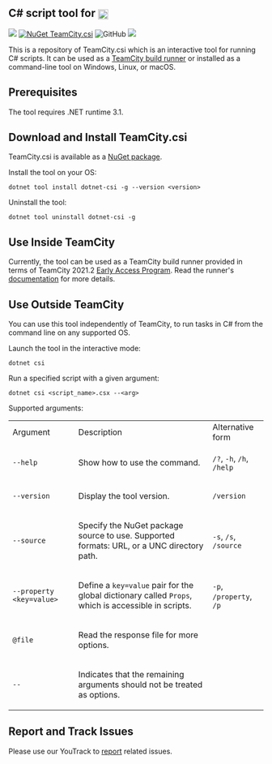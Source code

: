 ## C# script tool for [<img src="https://cdn.worldvectorlogo.com/logos/teamcity.svg" height="20" align="center"/>](https://www.jetbrains.com/teamcity/)

[<img src="http://jb.gg/badges/official.svg"/>](https://confluence.jetbrains.com/display/ALL/JetBrains+on+GitHub) [![NuGet TeamCity.csi](https://buildstats.info/nuget/TeamCity.csi?includePreReleases=true)](https://www.nuget.org/packages/TeamCity.csi) ![GitHub](https://img.shields.io/github/license/jetbrains/teamcity-csharp-interactive) [<img src="http://teamcity.jetbrains.com/app/rest/builds/buildType:(id:TeamCityPluginsByJetBrains_TeamCityCScript_Build)/statusIcon.svg"/>](http://teamcity.jetbrains.com/viewType.html?buildTypeId=TeamCityPluginsByJetBrains_TeamCityCScript_Build&guest=1)

This is a repository of TeamCity.csi which is an interactive tool for running C# scripts. It can be used as a [TeamCity build runner](https://github.com/JetBrains/teamcity-dotnet-plugin#c-script-runner) or installed as a command-line tool on Windows, Linux, or macOS.

## Prerequisites

The tool requires .NET runtime 3.1.

## Download and Install TeamCity.csi

TeamCity.csi is available as a [NuGet package](https://www.nuget.org/packages/TeamCity.csi/).

Install the tool on your OS:

```Shell
dotnet tool install dotnet-csi -g --version <version>
```

Uninstall the tool:
```Shell
dotnet tool uninstall dotnet-csi -g
```

## Use Inside TeamCity

Currently, the tool can be used as a TeamCity build runner provided in terms of TeamCity 2021.2 [Early Access Program](https://www.jetbrains.com/teamcity/nextversion/). Read the runner's [documentation]() for more details.

## Use Outside TeamCity

You can use this tool independently of TeamCity, to run tasks in C# from the command line on any supported OS.

Launch the tool in the interactive mode:
```Shell
dotnet csi
```

Run a specified script with a given argument:
```Shell
dotnet csi <script_name>.csx --<arg>
```

Supported arguments:

<table>

<tr><td>Argument</td><td>Description</td><td>Alternative form</td></tr>

<tr>
<td>

`--help`

</td>
<td>

Show how to use the command.

</td>
<td>

`/?`, `-h`, `/h`, `/help`

</td>
</tr>

<tr>
<td>

`--version`

</td>
<td>

Display the tool version.

</td>
<td>

`/version`

</td>
</tr>

<tr>
<td>

`--source`

</td>
<td>

Specify the NuGet package source to use. Supported formats: URL, or a UNC directory path.

</td>
<td>

`-s`, `/s`, `/source`

</td>
</tr>

<tr>
<td>

`--property <key=value>`

</td>
<td>

Define a `key=value` pair for the global dictionary called `Props`, which is accessible in scripts.

</td>
<td>

`-p`, `/property`, `/p`

</td>
</tr>

<tr>
<td>

`@file`

</td>
<td>

Read the response file for more options.

</td>
<td></td>
</tr>

<tr>
<td>

`--`

</td>
<td>

Indicates that the remaining arguments should not be treated as options.

</td>
<td>
</td>
</tr>

</table>


## Report and Track Issues

Please use our YouTrack to [report](https://youtrack.jetbrains.com/newIssue?project=TW&description=Expected%20behavior%20and%20actual%20behavior%3A%0A%0ASteps%20to%20reproduce%20the%20problem%3A%0A%0ASpecifications%20like%20the%20tool%20version%2C%20operating%20system%3A%0A%0AResult%20of%20'dotnet%20--info'%3A&c=Subsystem%20Agent%20-%20.NET&c=Assignee%20Nikolay.Pianikov&c=tag%20.NET%20Core&c=tag%20cs%20script%20step) related issues.
